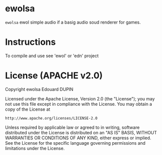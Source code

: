 ewolsa
======

`ewolsa` ewol simple audio if a basig audio soud renderer for games.

Instructions
============

To compile and use see 'ewol' or 'edn' project

License (APACHE v2.0)
=====================
Copyright ewolsa Edouard DUPIN

Licensed under the Apache License, Version 2.0 (the "License");
you may not use this file except in compliance with the License.
You may obtain a copy of the License at

    http://www.apache.org/licenses/LICENSE-2.0

Unless required by applicable law or agreed to in writing, software
distributed under the License is distributed on an "AS IS" BASIS,
WITHOUT WARRANTIES OR CONDITIONS OF ANY KIND, either express or implied.
See the License for the specific language governing permissions and
limitations under the License.

